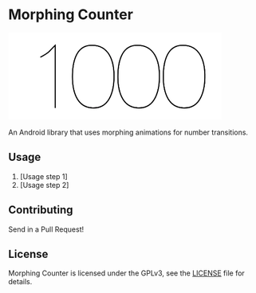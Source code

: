 # Morphing Counter

![Morphing Counter Preview GIF](/assets/morph.gif)

An Android library that uses morphing animations for number transitions.

## Usage

1. [Usage step 1]
2. [Usage step 2]

## Contributing

Send in a Pull Request!

## License

Morphing Counter is licensed under the GPLv3, see the [LICENSE](LICENSE) file for details.
